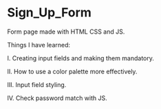 # Sign_Up_Form

Form page made with HTML CSS and JS.

Things I have learned:

I. Creating input fields and making them mandatory.

II. How to use a color palette more effectively.

III. Input field styling.

IV. Check password match with JS.
